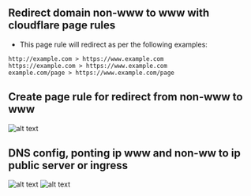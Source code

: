 ## Redirect domain non-www to www with cloudflare page rules


- This page rule will redirect as per the following examples:
```
http://example.com > https://www.example.com
https://example.com > https://www.example.com
example.com/page > https://www.example.com/page
```
## Create page rule for redirect from non-www to www
![alt text](https://i.imgur.com/aLKcUMo.png)
## DNS config, ponting ip www and non-ww to ip public server or ingress
![alt text](https://i.imgur.com/ATkiQ1x.png)
![alt text](https://i.imgur.com/Z6sa4RG.png)
